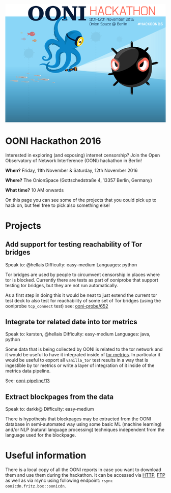 ![OONI Hackathon 2016](_assets/ooni-berlin-hackathon.png)

# OONI Hackathon 2016


Interested in exploring (and exposing) internet censorship? Join the Open
Observatory of Network Interference (OONI) hackathon in Berlin!

**When?**
Friday, 11th November & Saturday, 12th November 2016

**Where?**
The OnionSpace (Gottschedstraße 4, 13357 Berlin, Germany)

**What time?**
10 AM onwards

On this page you can see some of the projects that you could pick up to hack
on, but feel free to pick also something else!

# Projects

## Add support for testing reachability of Tor bridges

Speak to: @hellais
Difficulty: easy-medium
Languages: python

Tor bridges are used by people to circumvent censorship in places where tor is
blocked. Currently there are tests as part of ooniprobe that support testing
tor bridges, but they are not run automatically.

As a first step in doing this it would be neat to just extend the current tor
test deck to also test for reachability of some set of Tor bridges (using the
ooniprobe `tcp_connect` test) see:
[ooni-probe/652](https://github.com/TheTorProject/ooni-probe/issues/652)

## Integrate tor related date into tor metrics

Speak to: karsten, @hellais
Difficulty: easy-medium
Languages: java, python

Some data that is being collected by OONI is related to the tor network and it
would be useful to have it integrated inside of [tor
metrics](https://metrics.torproject.org). In particular it would be useful to
export all `vanilla_tor` test results in a way that is ingestible by tor
metrics or write a layer of integration of it inside of the metrics data
pipeline.

See: [ooni-pipeline/13](https://github.com/TheTorProject/ooni-pipeline/issues/13)

## Extract blockpages from the data

Speak to: darkk@
Difficulty: easy-medium

There is hypothesis that blockpages may be extracted from the OONI database in
semi-automated way using some basic ML (machine learning) and/or NLP (natural
language processing) techniques independent from the language used for the
blockpage.

# Useful information

There is a local copy of all the OONI reports in case you want to download them
and use them during the hackathon.
It can be accessed via [HTTP](http://oonicdn.fritz.box), [FTP](ftp://oonicdn.fritz.box)
as well as via rsync using following endpoint: `rsync oonicdn.fritz.box::oonicdn`.
